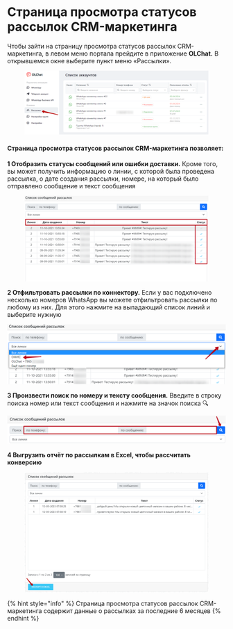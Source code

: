 # Страница просмотра статусов рассылок CRM-маркетинга

Чтобы зайти на страницу просмотра статусов рассылок CRM-маркетинга, в левом меню портала прейдите в приложение **OLChat.** В открывшемся окне выберите пункт меню «Рассылки».

<figure><img src="../.gitbook/assets/image (1032).png" alt=""><figcaption></figcaption></figure>

#### Страница просмотра статусов рассылок CRM-маркетинга позволяет:

**1 Отобразить статусы сообщений или ошибки доставки.** Кроме того, вы может получить информацию о линии, с которой была проведена рассылка, о дате создания рассылки, номере, на который было отправлено сообщение и текст сообщения

<figure><img src="../.gitbook/assets/image (355).png" alt=""><figcaption></figcaption></figure>

**2 Отфильтровать рассылки по коннектору.** Если у вас подключено несколько номеров WhatsApp вы можете отфильтровать рассылки по любому из них. Для этого нажмите на выпадающий список линий и выберите нужную

![](<../.gitbook/assets/image (829).png>)

**3 Произвести поиск по номеру и тексту сообщения.** Введите в строку поиска номер или текст сообщения и нажмите на значок поиска 🔍

![](<../.gitbook/assets/image (333).png>)

**4 Выгрузить отчёт по рассылкам в Excel, чтобы рассчитать конверсию**

<figure><img src="../.gitbook/assets/image (903).png" alt=""><figcaption></figcaption></figure>

{% hint style="info" %}
Страница просмотра статусов рассылок CRM-маркетинга содержит данные о рассылках за последние 6 месяцев
{% endhint %}
